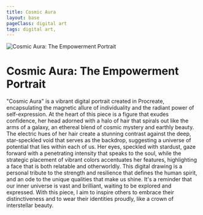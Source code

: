 ```yaml
---
title: Cosmic Aura
layout: base
pageClass: digital art
tags: digital art,
---
```


<head>
    <meta charset="utf-8">
    <title>Cosmic Aura: The Empowerment Portrait</title>
   
<body>
    <div class="container">
        <img src="/images/Hair-Is-Her-Superpower copy.jpg" alt="Cosmic Aura: The Empowerment Portrait" class="image">
        <div class="description">
            <h1>Cosmic Aura: The Empowerment Portrait</h1>
            <p>"Cosmic Aura" is a vibrant digital portrait created in Procreate, encapsulating the magnetic allure of individuality and the radiant power of self-expression. At the heart of this piece is a figure that exudes confidence, her head adorned with a halo of hair that spirals out like the arms of a galaxy, an ethereal blend of cosmic mystery and earthly beauty. The electric hues of her hair create a stunning contrast against the deep, star-speckled void that serves as the backdrop, suggesting a universe of potential that lies within each of us. Her eyes, speckled with stardust, gaze forward with a penetrating intensity that speaks to the soul, while the strategic placement of vibrant colors accentuates her features, highlighting a face that is both relatable and otherworldly. This digital drawing is a personal tribute to the strength and resilience that defines the human spirit, and an ode to the unique qualities that make us shine. It's a reminder that our inner universe is vast and brilliant, waiting to be explored and expressed. With this piece, I aim to inspire others to embrace their distinctiveness and to wear their identities proudly, like a crown of interstellar beauty.</p>
        </div>